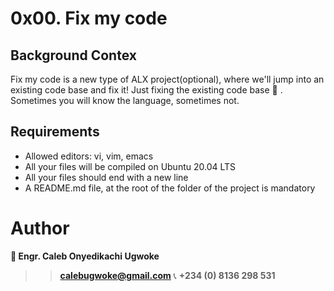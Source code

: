 # 0x00. Fix my code

## Background Contex
Fix my code is a new type of ALX project(optional), where we'll jump into an existing code base and fix it!
Just fixing the existing code base 🔨 . 
Sometimes you will know the language, sometimes not.

## Requirements
- Allowed editors: vi, vim, emacs
- All your files will be compiled on Ubuntu 20.04 LTS
- All your files should end with a new line
- A README.md file, at the root of the folder of the project is mandatory

# Author 
**👤 Engr. Caleb Onyedikachi Ugwoke**
>> **calebugwoke@gmail.com**
📞 **+234 (0) 8136 298 531**
